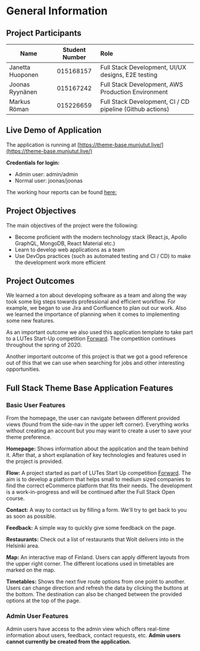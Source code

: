 # General Information

## Project Participants

| Name             | Student Number | Role                                                      |
| ---------------- | :------------: | :-------------------------------------------------------- |
| Janetta Huoponen |   015168157    | Full Stack Development, UI/UX designs, E2E testing        |
| Joonas Ryynänen  |   015167242    | Full Stack Development, AWS Production Environment        |
| Markus Röman     |   015226659    | Full Stack Development, CI / CD pipeline (Github actions) |

## Live Demo of Application

The application is running at [https://theme-base.munjutut.live/](https://theme-base.munjutut.live/)

**Credentials for login:**

- Admin user: admin/admin
- Normal user: joonas/joonas

The working hour reports can be found [here:](https://github.com/JonesTPG/fullstack-theme-base/tree/master/ty%C3%B6aikakirjanpito)

## Project Objectives

The main objectives of the project were the following:

- Become proficient with the modern technology stack (React.js, Apollo GraphQL, MongoDB, React Material etc.)
- Learn to develop web applications as a team
- Use DevOps practices (such as automated testing and CI / CD) to make the development work more efficient

## Project Outcomes

We learned a ton about developing software as a team and along the way took some big steps towards professional and efficient workflow. For example, we began to use Jira and Confluence to plan out our work. Also we learned the importance of planning when it comes to implementing some new features.

As an important outcome we also used this application template to take part to a LUTes Start-Up competition [Forward](https://lutes.fi/forward/). The competition continues throughout the spring of 2020.

Another important outcome of this project is that we got a good reference out of this that we can use when searching for jobs and other interesting opportunities.

## Full Stack Theme Base Application Features

### Basic User Features

From the homepage, the user can navigate between different provided views (found from the side-nav in the upper left corner).
Everything works without creating an account but you may want to create a user to save your theme preference.

**Homepage:**
Shows information about the application and the team behind it. After that, a short explanation of key technologies and features used in the project is provided.

**Flow:**
A project started as part of LUTes Start Up competition [Forward](https://lutes.fi/forward/). The aim is to develop a platform that helps small to medium sized companies to find the correct eCommerce platform that fits their needs. The development is a work-in-progress and will be continued after the Full Stack Open course.

**Contact:**
A way to contact us by filling a form. We'll try to get back to you as soon as possible.

**Feedback:**
A simple way to quickly give some feedback on the page.

**Restaurants:**
Check out a list of restaurants that Wolt delivers into in the Helsinki area.

**Map:**
An interactive map of Finland. Users can apply different layouts from the upper right corner. The different locations used in timetables are marked on the map.

**Timetables:**
Shows the next five route options from one point to another. Users can change direction and refresh the data by clicking the buttons at the bottom. The destination can also be changed between the provided options at the top of the page.

### Admin User Features

Admin users have access to the admin view which offers real-time information about users, feedback, contact requests, etc.
**Admin users cannot currently be created from the application.**
